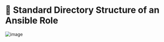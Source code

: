 # 📂 Standard Directory Structure of an Ansible Role
![image](https://github.com/user-attachments/assets/8de390e8-1cba-4582-9f09-2327aeb3987a)

